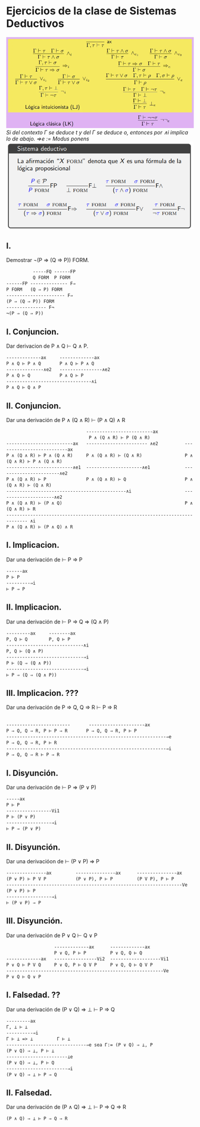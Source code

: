 # Ejercicios de la clase de Sistemas Deductivos  
![Machete Logica](Imagenes/image.png)  
*Si del contexto Γ se deduce t y del Γ se deduce o, entonces por ∧i implica lo de abajo.  ⇒e := Modus ponens*
![Machete Definiciones Basicas](Imagenes/machete.png)
## I.  
Demostrar ¬(P ⇒ (Q ⇒ P)) FORM.
```
          -----FQ ------FP
          Q FORM  P FORM
------FP -------------- F⇒
P FORM   (Q ⇒ P) FORM
---------------------- F⇒
(P ⇒ (Q ⇒ P)) FORM
--------------- F¬
¬(P ⇒ (Q ⇒ P))
```
## I. Conjuncion.  
Dar derivacion de P ∧ Q ⊢ Q ∧ P.  
```
-------------ax     -------------ax
P ∧ Q ⊢ P ∧ Q       P ∧ Q ⊢ P ∧ Q
--------------∧e2   ----------------∧e2
P ∧ Q ⊢ Q           P ∧ Q ⊢ P
--------------------------------∧i
P ∧ Q ⊢ Q ∧ P
```
## II. Conjuncion.  
Dar una derivación de P ∧ (Q ∧ R) ⊢ (P ∧ Q) ∧ R
```
                              -------------------------ax
                               P ∧ (Q ∧ R) ⊢ P (Q ∧ R)   
-------------------------ax   ----------------------- ∧e2          --------------------------ax
P ∧ (Q ∧ R) ⊢ P ∧ (Q ∧ R)     P ∧ (Q ∧ R) ⊢ (Q ∧ R)                P ∧ (Q ∧ R) ⊢ P ∧ (Q ∧ R)
-------------------------∧e1  ---------------------∧e1             -----------------------∧e2                                   
P ∧ (Q ∧ R) ⊢ P               P ∧ (Q ∧ R) ⊢ Q                      P ∧ (Q ∧ R) ⊢ (Q ∧ R)
---------------------------------------------∧i                    ---------------------∧e2
P ∧ (Q ∧ R) ⊢ (P ∧ Q)                                              P ∧ (Q ∧ R) ⊢ R
------------------------------------------------------------------------------ ∧i
P ∧ (Q ∧ R) ⊢ (P ∧ Q) ∧ R
```
## I. Implicacion.  
Dar una derivación de ⊢ P ⇒ P
```
------ax
P ⊢ P
---------⇒i
⊢ P ⇒ P
```
## II. Implicacion.  
Dar una derivación de ⊢ P ⇒ Q ⇒ (Q ∧ P)  
```
---------ax     --------ax
P, Q ⊢ Q        P, Q ⊢ P
-----------------------------∧i
P, Q ⊢ (Q ∧ P)
-----------------------------⇒i
P ⊢ (Q ⇒ (Q ∧ P)) 
-----------------------------⇒i
⊢ P ⇒ (Q ⇒ (Q ∧ P)) 
```
## III. Implicacion.  ???
Dar una derivación de P ⇒ Q, Q ⇒ R ⊢ P ⇒ R
```

------------------------       ---------------------ax
P ⇒ Q, Q ⇒ R, P ⊢ P ⇒ R       P ⇒ Q, Q ⇒ R, P ⊢ P
------------------------------------------------------------⇒e
P ⇒ Q, Q ⇒ R, P ⊢ R
------------------------------------------------------------⇒i
P ⇒ Q, Q ⇒ R ⊢ P ⇒ R
```
## I. Disyunción.
Dar una derivación de ⊢ P ⇒ (P ∨ P)
```
-----ax   
P ⊢ P      
-----------------Vi1 
P ⊢ (P ∨ P)     
-----------------⇒i
⊢ P ⇒ (P ∨ P)
```
## II. Disyunción.
Dar una derivacióon de ⊢ (P ∨ P) ⇒ P
```
---------------ax         ---------------ax      ---------------ax
(P ∨ P) ⊢ P V P           (P ∨ P), P ⊢ P         (P V P), P ⊢ P
------------------------------------------------------------------Ve
(P ∨ P) ⊢ P
-----------------⇒i
⊢ (P ∨ P) ⇒ P
```
## III. Disyunción.  
Dar una derivación de P ∨ Q ⊢ Q ∨ P
```
                  -------------ax      -------------ax
                  P ∨ Q, P ⊢ P         P ∨ Q, Q ⊢ Q
-------------ax   ----------------Vi2  -------------------Vi1
P ∨ Q ⊢ P V Q     P ∨ Q, P ⊢ Q V P     P ∨ Q, Q ⊢ Q V P
-----------------------------------------------------------Ve
P ∨ Q ⊢ Q ∨ P
```
## I. Falsedad.  ??
Dar una derivación de (P ∨ Q) ⇒ ⊥ ⊢ P ⇒ Q
```
---------ax
Γ, ⊥ ⊢ ⊥
----------⇒i
Γ ⊢ ⊥ => ⊥         Γ ⊢ ⊥
------------------------------⇒e sea Γ:= (P ∨ Q) ⇒ ⊥, P
(P ∨ Q) ⇒ ⊥, P ⊢ ⊥
-----------------------⊥e
(P ∨ Q) ⇒ ⊥, P ⊢ Q 
-----------------------⇒i
(P ∨ Q) ⇒ ⊥ ⊢ P ⇒ Q
```
## II. Falsedad.  
Dar una derivación de (P ∧ Q) ⇒ ⊥ ⊢ P ⇒ Q ⇒ R
```
(P ∧ Q) ⇒ ⊥ ⊢ P ⇒ Q ⇒ R
```
